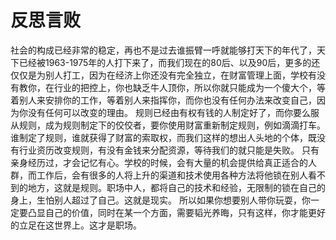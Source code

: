 # 反思言败

社会的构成已经非常的稳定，再也不是过去谁振臂一呼就能够打天下的年代了，天下已经被1963-1975年的人打下来了，而我们现在的80后、以及90后，更多的还仅仅是为别人打工，因为在经济上你还没有完全独立，在财富管理上面，学校有没有教你，在行业的把控上，你也缺乏牛人顶你，所以你就只能成为一个傻大个，等着别人来安排你的工作，等着别人来指挥你，而你也没有任何办法来改变自己，因为你没有任何可以改变的理由。
规则已经由有权有钱的人制定好了，而你要么服从规则，成为规则制定下的佼佼者，要你使用财富重新制定规则，例如滴滴打车。谁制定了规则，谁就获得了财富的索取权，而我们这样的想出人头地的个体，既没有行业资历改变规则，有没有金钱来分配资源，等待我们的就只能是失败。
只有亲身经历过，才会记忆有心。学校的时候，会有大量的机会提供给真正适合的人群，而工作后，会有很多的人将上升的渠道和技术使用各种方法将他锁在别人看不到的地方，这就是规则。职场中人，都将自己的技术和经验，无限制的锁在自己的身上，生怕别人超过了自己。这就是现实。
所以如果你想要别人带你玩耍，你一定要凸显自己的价值，同时在某一个方面，需要韬光养晦，只有这样，你才能更好的立足在这世界上。这才是职场。
